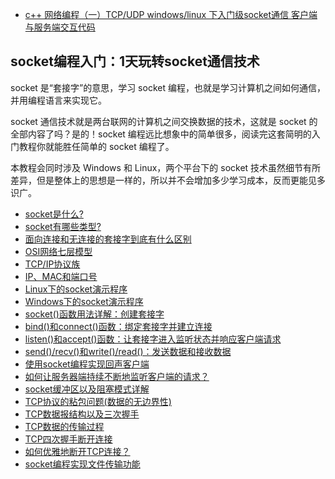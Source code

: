 * [c++ 网络编程（一）TCP/UDP windows/linux 下入门级socket通信 客户端与服务端交互代码](入门级客户端与服务端交互代码.md)

## socket编程入门：1天玩转socket通信技术

socket 是“套接字”的意思，学习 socket 编程，也就是学习计算机之间如何通信，并用编程语言来实现它。

socket 通信技术就是两台联网的计算机之间交换数据的技术，这就是 socket 的全部内容了吗？是的！socket 编程远比想象中的简单很多，阅读完这套简明的入门教程你就能胜任简单的 socket 编程了。

本教程会同时涉及 Windows 和 Linux，两个平台下的 socket 技术虽然细节有所差异，但是整体上的思想是一样的，所以并不会增加多少学习成本，反而更能见多识广。

* [socket是什么?](./socket是什么.md)
* [socket有哪些类型?](./socket有哪些类型.md)
* [面向连接和无连接的套接字到底有什么区别](./面向连接和无连接的套接字到底有什么区别.md)
* [OSI网络七层模型](./OSI网络七层模型.md)
* [TCP/IP协议族](./TCPIP协议族.md)
* [IP、MAC和端口号](./IP、MAC和端口号.md)
* [Linux下的socket演示程序](./Linux下的socket演示程序.md)
* [Windows下的socket演示程序](./Windows下的socket演示程序.md)
* [socket()函数用法详解：创建套接字](./socket()函数用法详解_创建套接字.md)
* [bind()和connect()函数：绑定套接字并建立连接](./bind()和connect()函数.md)
* [listen()和accept()函数：让套接字进入监听状态并响应客户端请求](./listen()和accept()函数.md)
* [send()/recv()和write()/read()：发送数据和接收数据](./write()和read().md)
* [使用socket编程实现回声客户端](./使用socket编程实现回声客户端.md)
* [如何让服务器端持续不断地监听客户端的请求？](./如何让服务器端持续不断地监听客户端的请求.md)
* [socket缓冲区以及阻塞模式详解](./socket缓冲区以及阻塞模式详解.md)
* [TCP协议的粘包问题(数据的无边界性)](./TCP协议的粘包问题.md)
* [TCP数据报结构以及三次握手](./TCP数据报结构以及三次握手.md)
* [TCP数据的传输过程](./TCP数据的传输过程.md)
* [TCP四次握手断开连接](./TCP四次握手断开连接.md)
* [如何优雅地断开TCP连接？](./如何优雅地断开TCP连接.md)
* [socket编程实现文件传输功能](./socket编程实现文件传输功能.md)
